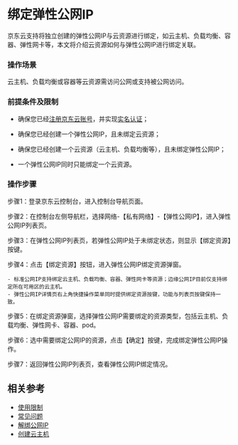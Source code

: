 # 绑定弹性公网IP

京东云支持将独立创建的弹性公网IP与云资源进行绑定，如云主机、负载均衡、容器、弹性网卡等，本文将介绍云资源如何与弹性公网IP进行绑定关联。

### 操作场景

云主机、负载均衡或容器等云资源需访问公网或支持被公网访问。

### 前提条件及限制

- 确保您已经[注册京东云账号](https://user.jdcloud.com/register?returnUrl=https%3A%2F%2Fwww.jdcloud.com%2F)，并实现[实名认证](https://docs.jdcloud.com/cn/real-name-verification/introduction)；

- 确保您已经创建一个弹性公网IP，且未绑定云资源；

- 确保您已经创建一个云资源（云主机、负载均衡等），且未绑定弹性公网IP；

- 一个弹性公网IP同时只能绑定一个云资源。

### 操作步骤

步骤1：登录京东云控制台，进入控制台导航页面。

步骤2：在控制台左侧导航栏，选择网络-【私有网络】-【弹性公网IP】，进入弹性公网IP列表页。

步骤3：在弹性公网IP列表页，若弹性公网IP处于未绑定状态，则显示【绑定资源】按键。

步骤4：点击【绑定资源】按钮，进入弹性公网IP绑定资源弹窗。

	- 标准公网IP支持绑定云主机、负载均衡、容器、弹性网卡等资源；边缘公网IP目前仅支持绑定所在可用区的云主机。
	- 弹性公网IP详情页右上角快捷操作菜单同时提供绑定资源按键，功能与列表页按键保持一致。
	
步骤5：在绑定资源弹窗，选择弹性公网IP需要绑定的资源类型，包括云主机、负载均衡、弹性网卡、容器、pod。

步骤6：选中需要绑定公网IP的资源，点击【确定】按键，完成绑定弹性公网IP操作。

步骤7：返回弹性公网IP列表页，查看弹性公网IP绑定情况。

## 相关参考

- [使用限制](../../Introduction/Restrictions.md)
- [常见问题](https://docs.jdcloud.com/cn/elastic-ip/faq)
- [解绑公网IP](https://docs.jdcloud.com/cn/elastic-ip/associate-elastic-ip)
- [创建云主机](https://docs.jdcloud.com/cn/virtual-machines/create-instance)
